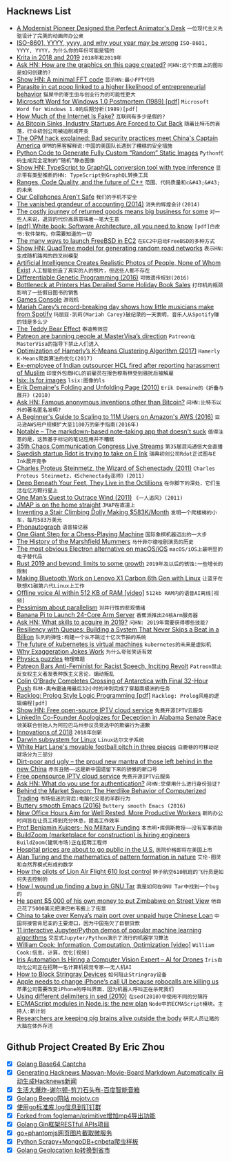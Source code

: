 ## Hacknews List


- [A Modernist Pioneer Designed the Perfect Animator&#39;s Desk](https://www.collectorsweekly.com/articles/disney-animator-desk/)  `一位现代主义先驱设计了完美的动画师办公桌`
- [ISO-8601, YYYY, yyyy, and why your year may be wrong](https://ericasadun.com/2018/12/25/iso-8601-yyyy-yyyy-and-why-your-year-may-be-wrong/)  `ISO-8601, YYYY, YYYY，为什么你的年份可能是错的`
- [Krita in 2018 and 2019](https://krita.org/en/item/krita-in-2018-and-2019/)  `2018年和2019年`
- [Ask HN: How are the graphics on this page created?](https://www.16personalities.com/personality-types)  `问HN:这个页面上的图形是如何创建的?`
- [Show HN: A minimal FFT code](http://lambdaway.free.fr/lambdaspeech/?view=zorg)  `显示HN:最小FFT代码`
- [Parasite in cat poop linked to a higher likelihood of entrepreneurial behavior](https://royalsocietypublishing.org/doi/full/10.1098/rspb.2018.0822)  `猫屎中的寄生虫与创业行为的可能性更大`
- [Microsoft Word for Windows 1.0 Postmortem (1989) [pdf]](http://antitrust.slated.org/www.iowaconsumercase.org/011607/8000/PX08875.pdf)  `Microsoft Word for Windows 1.0的后期分析(1989)[pdf]`
- [How Much of the Internet Is Fake?](http://nymag.com/intelligencer/2018/12/how-much-of-the-internet-is-fake.html)  `互联网有多少是假的?`
- [As Bitcoin Sinks, Industry Startups Are Forced to Cut Back](https://techcrunch.com/2018/12/26/as-bitcoin-sinks-industry-startups-are-forced-to-cut-back/)  `随着比特币的衰落，行业初创公司被迫削减开支`
- [The OPM hack explained: Bad security practices meet China&#39;s Captain America](https://www.csoonline.com/article/3318238/data-breach/the-opm-hack-explained-bad-security-practices-meet-chinas-captain-america.html)  `OPM的黑客解释说:中国的美国队长遇到了糟糕的安全措施`
- [Python Code to Generate Fully Custom “Random” Static Images](https://github.com/christophershultz/StaticGIFGen/blob/master/StaticGen.ipynb)  `Python代码生成完全定制的“随机”静态图像`
- [Show HN: TypeScript to GraphQL conversion tool with type inference](https://github.com/acro5piano/typed-graphqlify)  `显示带有类型推断的HN: TypeScript到GraphQL转换工具`
- [Ranges, Code Quality, and the future of C&#43;&#43;](https://medium.com/@jasonmeisel/ranges-code-quality-and-the-future-of-c-99adc6199608)  `范围、代码质量和c&#43;&#43;的未来`
- [Our Cellphones Aren&#39;t Safe](https://www.nytimes.com/2018/12/26/opinion/cellphones-security-spying.html)  `我们的手机不安全`
- [The vanished grandeur of accounting (2014)](http://www.bostonglobe.com/ideas/2014/06/07/the-vanished-grandeur-accounting/3zcbRBoPDNIryWyNYNMvbO/story.html)  `消失的辉煌会计(2014)`
- [The costly journey of returned goods means big business for some](https://www.cnbc.com/2018/12/13/returned-goods-are-a-problem-for-retailers-resellers-are-cashing-in.html)  `对一些人来说，退货的代价高昂意味着一笔大生意`
- [[pdf] White book: Software Architecture, all you need to know](https://share.composieux.fr/white-book-software-architecture.pdf)  `[pdf]白皮书:软件架构，你需要知道的一切`
- [The many ways to launch FreeBSD in EC2](http://www.daemonology.net/blog/2018-12-26-the-many-ways-to-launch-FreeBSD-in-EC2.html)  `在EC2中启动FreeBSD的多种方式`
- [Show HN: QuadTree model for generating random road networks](https://github.com/arun1729/road-network)  `表示HN:生成随机路网的四叉树模型`
- [Artificial Intelligence Creates Realistic Photos of People, None of Whom Exist](http://www.openculture.com/2018/12/artificial-intelligence-creates-realistic-photos-of-people-none-of-whom-actually-exist.html)  `人工智能创造了真实的人的照片，但这些人都不存在`
- [Differentiable Genetic Programming (2016)](https://arxiv.org/abs/1611.04766)  `可微遗传规划(2016)`
- [Bottleneck at Printers Has Derailed Some Holiday Book Sales](https://www.nytimes.com/2018/12/23/books/paper-printers-holiday-sales-books-publishers.html)  `打印机的瓶颈影响了一些假日图书的销售`
- [Games Console](https://mitxela.com/projects/console)  `游戏机`
- [Mariah Carey’s record-breaking day shows how little musicians make from Spotify](https://qz.com/1507361/mariah-careys-record-breaking-day-shows-how-little-musicians-make-from-spotify/)  `玛丽亚·凯莉(Mariah Carey)破纪录的一天表明，音乐人从Spotify赚的钱是多么少`
- [The Teddy Bear Effect](https://harvardmagazine.com/2019/01/robert-livingston-harvard#)  `泰迪熊效应`
- [Patreon are banning people at MasterVisa’s direction](https://docs.google.com/document/d/1U0mQjUA0T5INc_GDkwPJ2mfhO7tbaIogisSqqxHw0hc/mobilebasic)  `Patreon在MasterVisa的指导下禁止人们进入`
- [Optimization of Hamerly’s K-Means Clustering Algorithm (2017)](https://colfaxresearch.com/cfxkmeans/)  `Hamerly K-Means聚类算法的优化(2017)`
- [Ex-employee of Indian outsourcer HCL fired after reporting harassment of Muslim](https://www.mercurynews.com/2018/12/26/indian-it-firm-hcl-america-fired-employee-after-reporting-harassment-of-muslim-coworker-lawsuit/)  `印度外包商HCL的前雇员在报告穆斯林受到骚扰后被解雇`
- [lsix: ls for images](https://github.com/hackerb9/lsix)  `lsix:图像的ls`
- [Erik Demaine&#39;s Folding and Unfolding Page (2010)](http://erikdemaine.org/folding/)  `Erik Demaine的《折叠与展开》(2010)`
- [Ask HN: Famous anonymous inventions other than Bitcoin?](item?id=18762932)  `问HN:比特币以外的著名匿名发明?`
- [A Beginner&#39;s Guide to Scaling to 11M Users on Amazon&#39;s AWS (2016)](http://highscalability.com/blog/2016/1/11/a-beginners-guide-to-scaling-to-11-million-users-on-amazons.html)  `亚马逊AWS用户规模扩大至1100万的新手指南(2016年)`
- [Notable – The markdown-based note-taking app that doesn&#39;t suck](https://github.com/fabiospampinato/notable)  `值得注意的是，这款基于标记的笔记应用并不糟糕`
- [35th Chaos Communication Congress Live Streams](https://streaming.media.ccc.de/35c3/)  `第35届混沌通信大会直播`
- [Swedish startup Rdot is trying to take on E Ink](https://goodereader.com/blog/e-paper/swedish-startup-rdot-is-trying-to-take-on-e-ink)  `瑞典初创公司Rdot正试图与E Ink展开竞争`
- [Charles Proteus Steinmetz, the Wizard of Schenectady (2011)](https://www.smithsonianmag.com/history/charles-proteus-steinmetz-the-wizard-of-schenectady-51912022/?no-ist)  `Charles Proteus Steinmetz，《Schenectady巫师》(2011)`
- [Deep Beneath Your Feet, They Live in the Octillions](https://www.nytimes.com/2018/12/19/science/subsurface-microbes.html)  `在你脚下的深处，它们生活在亿万颗行星上`
- [One Man’s Quest to Outrace Wind (2011)](http://www.wired.com/magazine/2011/02/ff_fasterthanwind/all/1)  `《一人追风》(2011)`
- [JMAP is on the home straight](https://fastmail.blog/2018/12/27/jmap-is-on-the-home-straight/)  `JMAP在直道上`
- [Inventing a Stair Climbing Dolly Making $583K/Month](https://starterstory.com/stories/how-two-unlikely-partners-invented-the-upcart-and-went-viral-on-qvc)  `发明一个爬楼梯的小车，每月583万美元`
- [Phonautograph](https://en.wikipedia.org/wiki/Phonautograph)  `语音描记器`
- [One Giant Step for a Chess-Playing Machine](https://www.nytimes.com/2018/12/26/science/chess-artificial-intelligence.html)  `国际象棋机器迈出的一大步`
- [The History of the Marshfield Mummers](https://knightstoves.wordpress.com/history/)  `马什菲尔德哑剧演员的历史`
- [The most obvious Electron alternative on macOS/iOS](https://holtwick.de/blog/2018-12-20-web-technologies)  `macOS/iOS上最明显的电子替代品`
- [Rust 2019 and beyond: limits to some growth](https://graydon2.dreamwidth.org/263429.html)  `2019年及以后的锈蚀:一些增长的限制`
- [Making Bluetooth Work on Lenovo X1 Carbon 6th Gen with Linux](https://200ok.ch/posts/2018-12-17_making_bluetooth_work_on_lenovo_x1_carbon_6th_gen_with_linux.html)  `让蓝牙在联想X1碳第六代Linux上工作`
- [Offline voice AI within 512 KB of RAM [video]](https://www.youtube.com/watch?v=WadKhfLyqTQ)  `512kb RAM内的语音AI离线[视频]`
- [Pessimism about parallelism](http://esr.ibiblio.org/?p=8223)  `对并行性的悲观情绪`
- [Banana Pi to Launch 24-Core Arm Server](https://www.cnx-software.com/2018/12/26/banana-pi-24-core-arm-server/)  `香蕉派推出24核Arm服务器`
- [Ask HN: What skills to acquire in 2019?](item?id=18765383)  `问HN: 2019年需要获得哪些技能?`
- [Resiliency with Queues: Building a System That Never Skips a Beat in a Billion](https://www.braze.com/perspectives/article/building-braze-job-queues-resiliency)  `队列的弹性:构建一个从不跳过十亿次节拍的系统`
- [The future of kubernetes is virtual machines](http://tech.paulcz.net/blog/future-of-kubernetes-is-virtual-machines/)  `kubernetes的未来是虚拟机`
- [Why Exaggeration Jokes Work](https://www.theatlantic.com/science/archive/2018/12/biological-phenomenon-why-wit-works/578842/)  `为什么夸张笑话有效`
- [Physics puzzles](https://www.lockhaven.edu/~dsimanek/puzzles/puzzles.htm)  `物理难题`
- [Patreon Bars Anti-Feminist for Racist Speech, Inciting Revolt](https://www.nytimes.com/2018/12/24/technology/patreon-hate-speech-bans.html)  `Patreon禁止反女权主义者发表种族主义言论，煽动叛乱`
- [Colin O’Brady Completes Crossing of Antarctica with Final 32-Hour Push](https://www.nytimes.com/2018/12/26/sports/antarctica-race-colin-obrady.html)  `科林·奥布雷迪用最后32小时的冲刺完成了穿越南极洲的任务`
- [Racklog: Prolog Style Logic Programming [pdf]](https://plt.eecs.northwestern.edu/snapshots/current/pdf-doc/racklog.pdf)  `Racklog: Prolog风格的逻辑编程[pdf]`
- [Show HN: Free open-source IPTV cloud service](https://github.com/fastogt/iptv)  `免费开源IPTV云服务`
- [LinkedIn Co-Founder Apologizes for Deception in Alabama Senate Race](https://www.nytimes.com/2018/12/26/us/reid-hoffman-alabama-election-disinformation.html)  `领英联合创始人为阿拉巴马州参议员竞选中的欺骗行为道歉`
- [Innovations of 2018](https://www.popsci.com/best-of-whats-new-2018)  `2018年创新`
- [Darwin subsystem for Linux](https://github.com/linux-noah/noah)  `Linux达尔文子系统`
- [White Hart Lane&#39;s movable football pitch in three pieces](https://www.ingenia.org.uk/Ingenia/Articles/a57524c7-215a-484d-9ffb-94c16030f3fc)  `白鹿巷的可移动足球场分为三部分`
- [Dirt-poor and ugly – the proud new mantra of those left behind in the new China](https://www.latimes.com/world/asia/la-fg-chinese-poor-ugly-20181226-story.html)  `赤贫丑陋——这是新中国遗留下来的骄傲的新口号`
- [Free opensource IPTV cloud service](item?id=18762273)  `免费开源IPTV云服务`
- [Ask HN: What do you use for authentication?](item?id=18767767)  `问HN:您使用什么进行身份验证?`
- [Behind the Market Swoon: The Herdlike Behavior of Computerized Trading](https://www.wsj.com/articles/behind-the-market-swoon-the-herdlike-behavior-of-computerized-trading-11545785641)  `市场低迷的背后:电脑化交易的羊群行为`
- [Buttery smooth Emacs (2016)](https://www.facebook.com/notes/daniel-colascione/buttery-smooth-emacs/10155313440066102/)  `Buttery smooth Emacs (2016)`
- [New Office Hours Aim for Well Rested, More Productive Workers](https://www.nytimes.com/2018/12/24/well/mind/work-schedule-hours-sleep-productivity-chronotype-night-owls.html)  `新的办公时间旨在让员工得到充分休息，提高工作效率`
- [Prof Benjamin Kuipers- No Military Funding](http://web.eecs.umich.edu/~kuipers/opinions/no-military-funding.html)  `本杰明•库佩斯教授——没有军事资助`
- [BuildZoom (marketplace for construction) is hiring engineers](https://jobs.lever.co/buildzoom)  `BuildZoom(建筑市场)正在招聘工程师`
- [Hospital prices are about to go public in the U.S.](https://www.ajc.com/news/national/hospital-prices-are-about-public/2jXYHgoR5CObBj6fSJQQUO/)  `医院价格即将在美国上市`
- [Alan Turing and the mathematics of pattern formation in nature](https://www.nytimes.com/2018/05/08/science/alan-turing-desalination.html)  `艾伦·图灵和自然界模式形成的数学`
- [How the pilots of Lion Air Flight 610 lost control](https://www.nytimes.com/interactive/2018/12/26/world/asia/lion-air-crash-12-minutes.html)  `狮子航空610航班的飞行员是如何失去控制的`
- [How I wound up finding a bug in GNU Tar](https://utcc.utoronto.ca/~cks/space/blog/sysadmin/TarFindingTruncateBug)  `我是如何在GNU Tar中找到一个bug的`
- [He spent $5,000 of his own money to put Zimbabwe on Street View](https://www.cnet.com/news/this-man-spent-5000-of-his-own-money-to-put-zimbabwe-on-street-view)  `他自己花了5000美元把津巴布韦搬上了街景`
- [China to take over Kenya’s main port over unpaid huge Chinese Loan](https://www.africanstand.com/news/africa/east-africa/china-to-take-over-kenyas-main-port-over-unpaid-huge-chinese-loan/)  `中国将接管肯尼亚的主要港口，因为中国拖欠了巨额贷款`
- [11 interactive Jupyter/Python demos of popular machine learning algorithms](https://github.com/trekhleb/homemade-machine-learning/blob/master/README.md)  `交互式Jupyter/Python演示了流行的机器学习算法`
- [William Cook: Information, Computation, Optimization [video]](https://www.youtube.com/watch?v=q8nQTNvCrjE)  `William Cook:信息，计算，优化[视频]`
- [Iris Automation Is Hiring a Computer Vision Expert – AI for Drones](http://www.irisonboard.com/careers/)  `Iris自动化公司正在招聘一名计算机视觉专家——无人机AI`
- [How to Block Stringray Devices](https://oaklandmofo.com/blog/block-stringray-devices)  `如何阻止Stringray设备`
- [Apple needs to change iPhone’s call UI because robocalls are killing us](https://spencerdailey.com/2018/12/26/in-2019-apple-needs-to-change-iphones-call-ui-because-robocalls-are-killing-us/)  `苹果公司需要改变iPhone的呼叫界面，因为机器人呼叫正在杀死我们`
- [Using different delimiters in sed (2010)](https://backreference.org/2010/02/20/using-different-delimiters-in-sed/)  `在sed(2010)中使用不同的分隔符`
- [ECMAScript modules in Node.js: the new plan](http://2ality.com/2018/12/nodejs-esm-phases.html)  `Node中的ECMAScript模块。主持人:新计划`
- [Researchers are keeping pig brains alive outside the body](https://www.technologyreview.com/s/611007/researchers-are-keeping-pig-brains-alive-outside-the-body/)  `研究人员让猪的大脑在体外存活`

## Github Project Created By Eric Zhou

- [x] [Golang Base64 Captcha](https://github.com/mojocn/base64Captcha)
- [x] [Generating Hacknews Maoyan-Movie-Board Markdown Automatically 自动生成Hacknews新闻](https://github.com/dejavuzhou/md-genie)
- [x] [生活大爆炸-谢尔顿-剪刀石头布-百度智能音箱](https://github.com/mojocn/dueros-bang-game)
- [x] [Golang Beego网站 mojotv.cn](https://github.com/mojocn/www.mojotv.cn)
- [x] [使用go标准库,log信息到钉钉群](https://github.com/mojocn/dooger)
- [x] [Forked from fogleman/primitive增加mp4导出功能](https://github.com/mojocn/primitive)
- [x] [Golang Gin框架RESTful APIs项目](https://github.com/JJJJJJJerk/ezier-golang-web-api-framework)
- [x] [go+phantomjs网页图片截取微服务](https://github.com/mojocn/screen_shot)
- [x] [Python Scrapy+MongoDB+cnbeta爬虫样板](https://github.com/mojocn/scrapy_mongodb_boilerplate_cnbeta)
- [x] [Golang Geolocation Ip转换到省市](https://github.com/mojocn/ip2location)